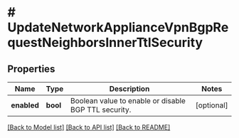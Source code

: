 # # UpdateNetworkApplianceVpnBgpRequestNeighborsInnerTtlSecurity

## Properties

Name | Type | Description | Notes
------------ | ------------- | ------------- | -------------
**enabled** | **bool** | Boolean value to enable or disable BGP TTL security. | [optional]

[[Back to Model list]](../../README.md#models) [[Back to API list]](../../README.md#endpoints) [[Back to README]](../../README.md)
